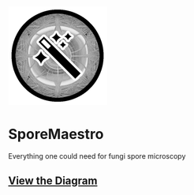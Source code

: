 ![Logo](./docs/assets/logo_small.png)

# SporeMaestro
Everything one could need for fungi spore microscopy

## [View the Diagram](https://bradmartin333.github.io/SporeMaestro/)